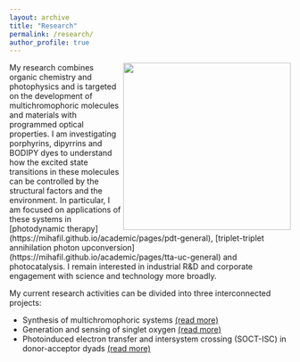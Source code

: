 ```yaml
---
layout: archive
title: "Research"
permalink: /research/
author_profile: true
---
```


<img src="https://mihafil.github.io/academic/images/research-general.jpg" width="300" height="auto" align="right"/>
My research combines organic chemistry and photophysics and is targeted on the development of multichromophoric molecules and materials with programmed optical properties. I am investigating porphyrins, dipyrrins and BODIPY dyes to understand how the excited state transitions in these molecules can be controlled by the structural factors and the environment. In particular, I am focused on applications of these systems in [photodynamic therapy](https://mihafil.github.io/academic/pages/pdt-general), [triplet-triplet annihilation photon upconversion](https://mihafil.github.io/academic/pages/tta-uc-general) and photocatalysis. I remain interested in industrial R&D and corporate engagement with science and technology more broadly.

My current research activities can be divided into three interconnected projects:

* Synthesis of multichromophoric systems [(read more)](https://mihafil.github.io/academic/pages/synthesis)
* Generation and sensing of singlet oxygen [(read more)](https://mihafil.github.io/academic/pages/singlet-oxygen)
* Photoinduced electron transfer and intersystem crossing (SOCT-ISC) in donor-acceptor dyads [(read more)](https://mihafil.github.io/academic/pages/pet)


